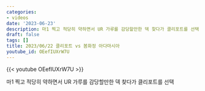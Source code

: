 ```yaml
---
categories:
- videos
date: '2023-06-23'
description: 마1 찍고 적당히 약하면서 UR 가루를 감당할만한 덱 찾다가 클리포트를 선택
draft: false
tags: []
title: 2023/06/22 클리포트 vs 봄화정 아다마시아
youtube_id: OEefIUXrW7U
---
```



{{< youtube OEefIUXrW7U >}}

마1 찍고 적당히 약하면서 UR 가루를 감당할만한 덱 찾다가 클리포트를 선택